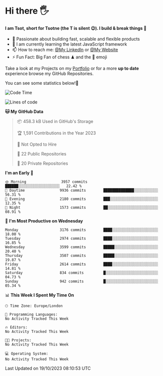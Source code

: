 # Hi there :raised_hand_with_fingers_splayed:
#### I am Tsot, short for Tsotne (the T is silent :wink:). I build & break things :space_invader:
- :telescope: Passionate about building fast, scalable and flexible products
- :seedling: I am currently learning the latest JavaScript framework 
- :mailbox: How to reach me: [@My LinkedIn](https://www.linkedin.com/in/tsotne-gvadzabia/) or [@My Website](https://tsotne.co.uk/contact)
- :zap: Fun Fact: Big Fan of chess ♟ and the 👾 emoji

Take a look at my Projects on my [Portfolio](https://tsotne.co.uk/) or for a more **up to date** experience browse my GitHub Repositories.

You can see some statistics below!:space_invader:
<!--START_SECTION:waka-->
![Code Time](http://img.shields.io/badge/Code%20Time-761%20hrs%202%20mins-blue)

![Lines of code](https://img.shields.io/badge/From%20Hello%20World%20I%27ve%20Written-7.6%20million%20lines%20of%20code-blue)

**🐱 My GitHub Data** 

> 📦 458.3 kB Used in GitHub's Storage 
 > 
> 🏆 1,591 Contributions in the Year 2023
 > 
> 🚫 Not Opted to Hire
 > 
> 📜 22 Public Repositories 
 > 
> 🔑 20 Private Repositories 
 > 
**I'm an Early 🐤** 

```text
🌞 Morning                3957 commits        ██████░░░░░░░░░░░░░░░░░░░   22.42 % 
🌆 Daytime                9936 commits        ██████████████░░░░░░░░░░░   56.31 % 
🌃 Evening                2180 commits        ███░░░░░░░░░░░░░░░░░░░░░░   12.35 % 
🌙 Night                  1573 commits        ██░░░░░░░░░░░░░░░░░░░░░░░   08.91 % 
```
📅 **I'm Most Productive on Wednesday** 

```text
Monday                   3176 commits        ████░░░░░░░░░░░░░░░░░░░░░   18.00 % 
Tuesday                  2974 commits        ████░░░░░░░░░░░░░░░░░░░░░   16.85 % 
Wednesday                3599 commits        █████░░░░░░░░░░░░░░░░░░░░   20.40 % 
Thursday                 3507 commits        █████░░░░░░░░░░░░░░░░░░░░   19.87 % 
Friday                   2614 commits        ████░░░░░░░░░░░░░░░░░░░░░   14.81 % 
Saturday                 834 commits         █░░░░░░░░░░░░░░░░░░░░░░░░   04.73 % 
Sunday                   942 commits         █░░░░░░░░░░░░░░░░░░░░░░░░   05.34 % 
```


📊 **This Week I Spent My Time On** 

```text
🕑︎ Time Zone: Europe/London

💬 Programming Languages: 
No Activity Tracked This Week

🔥 Editors: 
No Activity Tracked This Week

🐱‍💻 Projects: 
No Activity Tracked This Week

💻 Operating System: 
No Activity Tracked This Week
```


 Last Updated on 19/10/2023 08:10:53 UTC
<!--END_SECTION:waka-->
